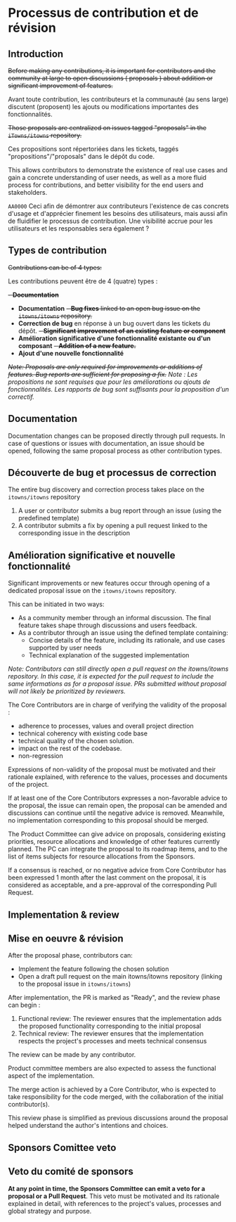 # Processus de contribution et de révision

## Introduction

~~Before making any contributions, it is important for contributors and the community at large to open discussions ( proposals ) about addition or significant improvement of features.~~

Avant toute contribution, les contributeurs et la communauté (au sens large) discutent (proposent) les ajouts ou modifications importantes des fonctionnalités.

~~Those proposals are centralized on issues tagged "proposals" in the `iTowns/itowns` repository.~~

Ces propositions sont répertoriées dans les tickets, taggés "propositions"/"proposals" dans le dépôt du code. 

This allows contributors to demonstrate the existence of real use cases and gain a concrete understanding of user needs, as well as a more fluid process for contributions, and better visibility for the end users and stakeholders.

`AA0000` Ceci afin de démontrer aux contributeurs l'existence de cas concrets d'usage et d'apprécier finement les besoins des utilisateurs, mais aussi afin de fluidifier le processus de contribution. Une visibilité accrue pour les utilisateurs et les responsables sera également ? 

## Types de contribution

~~Contributions can be of 4 types:~~

Les contributions peuvent être de 4 (quatre) types : 

~~- **Documentation**~~
- **Documentation**
~~- **Bug fixes** linked to an open bug issue on the `itowns/itowns` repository.~~
- **Correction de bug** en réponse à un bug ouvert dans les tickets du dépôt.
~~- **Significant improvement of an existing feature or component**~~
- **Amélioration significative d'une fonctionnalité existante ou d'un composant**
~~- **Addition of a new feature.**~~
- **Ajout d'une nouvelle fonctionnalité**

~~*Note: Proposals are only required for improvements or additions of features. Bug reports are sufficient for proposing a fix.*~~
*Note : Les propositions ne sont requises que pour les améliorations ou ajouts de fonctionnalités. Les rapports de bug sont suffisants pour la proposition d'un correctif.*

## Documentation

Documentation changes can be proposed directly through pull requests. In case of questions or issues with documentation, an issue should be opened, following the same proposal process as other contribution types.

## Découverte de bug et processus de correction

The entire bug discovery and correction process takes place on the `itowns/itowns` repository

1. A user or contributor submits a bug report through an issue (using the predefined template)
2. A contributor submits a fix by opening a pull request linked to the corresponding issue in the description

## Amélioration significative et nouvelle fonctionnalité

Significant improvements or new features occur through opening of a dedicated proposal issue on the `itowns/itowns` repository.

This can be initiated in two ways:
- As a community member through an informal discussion. The final feature takes shape through discussions and users feedback.
- As a contributor through an issue using the defined template containing:
   - Concise details of the feature, including its rationale, and use cases supported by user needs
   - Technical explanation of the suggested implementation

*Note: Contributors can still directly open a pull request on the itowns/itowns repository. In this case, it is expected for the pull request to include the same informations as for a proposal issue. PRs submitted without proposal will not likely be prioritized by reviewers.*

The Core Contributors are in charge of verifying the validity of the proposal : 

- adherence to processes, values and overall project direction
- technical coherency with existing code base
- technical quality of the chosen solution.
- impact on the rest of the codebase.
- non-regression

Expressions of non-validity of the proposal must be motivated and their rationale explained, with reference to the values, processes and documents of the project.

If at least one of the Core Contributors expresses a non-favorable advice to the proposal, the issue can remain open, the proposal can be amended and discussions can continue until the negative advice is removed. Meanwhile, no implementation corresponding to this proposal should be merged.

The Product Committee can give advice on proposals, considering existing priorities, resource allocations and knowledge of other features currently planned. The PC can integrate the proposal to its roadmap items, and to the list of items subjects for resource allocations from the Sponsors.

If a consensus is reached, or no negative advice from Core Contributor has been expressed 1 month after the last comment on the proposal, it is considered as acceptable, and a pre-approval of the corresponding Pull Request.

## Implementation & review
## Mise en oeuvre & révision

After the proposal phase, contributors can:
- Implement the feature following the chosen solution
- Open a draft pull request on the main itowns/itowns repository (linking to the proposal issue in `itowns/itowns`)

After implementation, the PR is marked as "Ready", and the review phase can begin : 

1. Functional review: The reviewer ensures that the implementation adds the proposed functionality corresponding to the initial proposal
2. Technical review: The reviewer ensures that the implementation respects the project's processes and meets technical consensus

The review can be made by any contributor. 

Product committee members are also expected to assess the functional aspect of the implementation.

The merge action is achieved by a Core Contributor, who is expected to take responsibility for the code merged, with the collaboration of the initial contributor(s).

This review phase is simplified as previous discussions around the proposal helped understand the author's intentions and choices.

## Sponsors Comittee veto
## Veto du comité de sponsors

**At any point in time, the Sponsors Committee can emit a veto for a proposal or a Pull Request**. This veto must be motivated and its rationale explained in detail, with references to the project's values, processes and global strategy and purpose.


